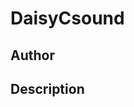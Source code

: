 # DaisyCsound

## Author

<!-- Insert Your Name Here -->

## Description

<!-- Describe your example here -->
